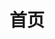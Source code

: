 ---
layout: home
title: 首页

hero:
  name: 锈色笔头
  text: 个人技术知识库
  tagline: 眼里过千遍，不如手里过一遍 —— 贵在实践
  image:
    src: /banner.png
    alt: 锈色笔头
  actions:
    - theme: brand
      text: Gitee
      link: https://gitee.com/diheba
    - theme: alt
      text: GitHub
      link: https://github.com/diheba
---